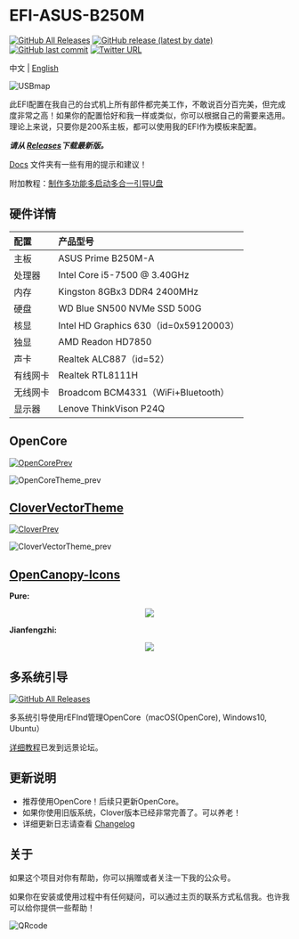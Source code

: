 EFI-ASUS-B250M
========

[![GitHub All Releases](https://img.shields.io/github/downloads/lichongjia/EFI-ASUS-B250M/total.svg?color=brightgreen&label=%E4%B8%8B%E8%BD%BD%E6%AC%A1%E6%95%B0)](https://github.com/lichongjia/EFI-ASUS-B250M/releases) [![GitHub release (latest by date)](https://img.shields.io/github/v/release/lichongjia/EFI-ASUS-B250M.svg?label=%E6%9C%80%E6%96%B0%E7%89%88%E6%9C%AC)](https://github.com/lichongjia/EFI-ASUS-B250M/releases) [![GitHub last commit](https://img.shields.io/github/last-commit/lichongjia/EFI-ASUS-B250M.svg?color=red&label=%E6%9C%80%E8%BF%91%E6%8F%90%E4%BA%A4)](https://github.com/lichongjia/EFI-ASUS-B250M/commits/master) [![Twitter URL](https://img.shields.io/twitter/url.svg?color=red&label=Twitter&style=social&url=https%3A%2F%2Ftwitter.com%2Flichongjia)](https://twitter.com/lichongjia)

中文 | [English](README_en.md)

<img title="USBmap" src="Docs/USBmap.png" alt="USBmap" data-align="center">

此EFI配置在我自己的台式机上所有部件都完美工作，不敢说百分百完美，但完成度非常之高！如果你的配置恰好和我一样或类似，你可以根据自己的需要来选用。理论上来说，只要你是200系主板，都可以使用我的EFI作为模板来配置。

***请从 [Releases](https://github.com/lichongjia/EFI-ASUS-B250M/releases)下载最新版。***

[Docs](Docs/) 文件夹有一些有用的提示和建议！

附加教程：[制作多功能多启动多合一引导U盘](Docs/BootUSB.md)



## 硬件详情

| 配置     | 产品型号                               |
| :------- | :------------------------------------- |
| 主板     | ASUS Prime B250M-A                     |
| 处理器   | Intel Core i5-7500 @ 3.40GHz           |
| 内存     | Kingston 8GBx3 DDR4 2400MHz            |
| 硬盘     | WD Blue SN500 NVMe SSD 500G            |
| 核显     | Intel HD Graphics 630（id=0x59120003） |
| 独显     | AMD Readon HD7850                      |
| 声卡     | Realtek ALC887（id=52）                |
| 有线网卡 | Realtek RTL8111H                       |
| 无线网卡 | Broadcom BCM4331（WiFi+Bluetooth）     |
| 显示器   | Lenove ThinkVison P24Q                 |



## OpenCore

[![OpenCorePrev](https://img.shields.io/badge/OpenCore-%E4%B8%BB%E9%A2%98%E9%93%BE%E6%8E%A5-9cf)](https://github.com/lichongjia/OpenCanopy-Icons)

<img title="OpenCoreTheme" src="Docs/img/OpenCoreTheme_prev.png" alt="OpenCoreTheme_prev" data-align="center">



## [CloverVectorTheme](https://github.com/lichongjia/CloverVectorTheme)

[![CloverPrev](https://img.shields.io/badge/Clover-%E4%B8%BB%E9%A2%98%E9%93%BE%E6%8E%A5-9cf)](https://github.com/lichongjia/CloverVectorTheme)

<img title="CloverVectorTheme" src="Docs/img/CloverVectorTheme_prev.png" alt="CloverVectorTheme_prev" data-align="center">



## [OpenCanopy-Icons](https://github.com/lichongjia/OpenCanopy-Icons)
**Pure:**

<p style="text-align: center">
    <img src="./Docs/img/Pure_Icons_prev.png">
</p>


**Jianfengzhi:**

<p style="text-align: center">
    <img src="./Docs/img/Jianfengzhi_Icons_prev.png">
</p>


## 多系统引导

[![GitHub All Releases](https://img.shields.io/badge/%E6%95%99%E7%A8%8B%E9%93%BE%E6%8E%A5-%E8%BF%9C%E6%99%AF%E8%AE%BA%E5%9D%9B-9cf.svg)](http://bbs.pcbeta.com/viewthread-1835917-1-1.html)

多系统引导使用rEFInd管理OpenCore（macOS(OpenCore), Windows10, Ubuntu）

[详细教程](https://bbs.pcbeta.com/viewthread-1835917-1-1.html)已发到远景论坛。



## 更新说明

* 推荐使用OpenCore！后续只更新OpenCore。
* 如果你使用旧版系统，Clover版本已经非常完善了。可以养老！
* 详细更新日志请查看 [Changelog](Changelog.md)



## 关于

如果这个项目对你有帮助，你可以捐赠或者关注一下我的公众号。

如果你在安装或使用过程中有任何疑问，可以通过主页的联系方式私信我。也许我可以给你提供一些帮助！

<img title="QRcode" src="Docs/img/QRcode.png" alt="QRcode" data-align="center">

